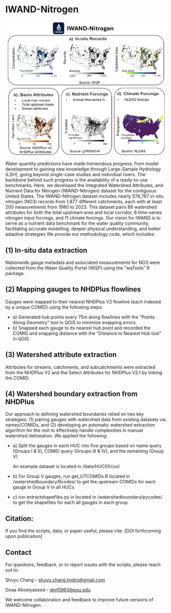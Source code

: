 # IWAND-Nitrogen
![assets](assets/IWAND-Nitrogen.png) 

Water quantity predictions have made tremendous progress, from model development to gaining new knowledge through Large-Sample Hydrology (LSH), going beyond single-case studies and individual rivers. The backbone behind such progress is the availability of a ready-to-use benchmarks. Here, we developed the Integrated Watershed Attributes, and Nutrient Data for Nitrogen (IWAND-Nitrogen) dataset for the contiguous United States. The IWAND-Nitrogen dataset includes nearly 574,767 in-situ nitrogen (NO3) records from 1,877 different catchments, each with at least 200 measurements from 1980 to 2023. This dataset pairs 88 watershed attributes for both the total upstream area and local corridor, 8 time-series nitrogen input forcings, and 11 climate forcings. Our vision for IWAND is to serve as a nutrient data benchmark for the water quality community, facilitating accurate modelling, deeper physical understanding, and better adaptive strategies
We provide our methodology code, which includes: 
## (1) In-situ data extraction
Nationwide gauge metadata and associated measurements for NO3 were collected from the Water Quality Portal (WQP) using the “wqTools” R package.
## (2) Mapping gauges to NHDPlus flowlines
Gauges were mapped to their nearest NHDPlus V2 flowline (each indexed by a unique COMID) using the following steps:
- a) Generated hub points every 75m along flowlines with the "Points Along Geometry" tool in QGIS to minimize snapping errors.
- b) Snapped each gauge to its nearest hub point and recorded the COMID and snapping distance with the "Distance to Nearest Hub tool" in QGIS.
## (3) Watershed attribute extraction
Attributes for streams, catchments, and subcatchments were extracted from the NHDPlus V2 and the Select Attributes for NHDPlus V2.1 by linking the COMID.
## (4) Watershed boundary extraction from NHDPlus
Our approach to defining watershed boundaries relied on two key strategies: (1)  pairing gauges with watershed data from existing datasets via names/COMIDs, and  (2) developing an automatic watershed extraction algorithm for the rest to effectively handle complexities in manual watershed delineation. We applied the following:
- a) Split the gauges in each HUC into five groups based on name query (Groups I & II), COMID query (Groups III & IV), and the remaining (Group V)

  An example dataset is located in /data/HUC01/csv/
- b) For Group V gauges, run get_UTCOMIDs.R located in /watershedboundary/Rcodes/ to get the upstream COMIDs for each gauge in Group V in all HUCs
- c) run extractshapefiles.py in located in /watershedboundary/pycodes/ to get the shapefiles for each all gauges in each group

## Citation:
If you find the scripts, data, or paper useful, please cite: [DOI forthcoming upon publication]
## Contact 
For questions, feedback, or to report issues with the scripts, please reach out to:

Shuyu Chang – shuyu.chang.hydro@gmail.com

Doaa Aboelyazeed – dmf5963@psu.edu

We welcome collaboration and feedback to improve future versions of IWAND-Nitrogen.
